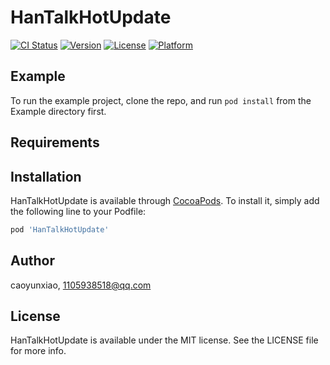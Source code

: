 # HanTalkHotUpdate

[![CI Status](https://img.shields.io/travis/caoyunxiao/HanTalkHotUpdate.svg?style=flat)](https://travis-ci.org/caoyunxiao/HanTalkHotUpdate)
[![Version](https://img.shields.io/cocoapods/v/HanTalkHotUpdate.svg?style=flat)](https://cocoapods.org/pods/HanTalkHotUpdate)
[![License](https://img.shields.io/cocoapods/l/HanTalkHotUpdate.svg?style=flat)](https://cocoapods.org/pods/HanTalkHotUpdate)
[![Platform](https://img.shields.io/cocoapods/p/HanTalkHotUpdate.svg?style=flat)](https://cocoapods.org/pods/HanTalkHotUpdate)

## Example

To run the example project, clone the repo, and run `pod install` from the Example directory first.

## Requirements

## Installation

HanTalkHotUpdate is available through [CocoaPods](https://cocoapods.org). To install
it, simply add the following line to your Podfile:

```ruby
pod 'HanTalkHotUpdate'
```

## Author

caoyunxiao, 1105938518@qq.com

## License

HanTalkHotUpdate is available under the MIT license. See the LICENSE file for more info.
